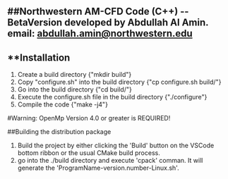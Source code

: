##Northwestern AM-CFD Code (C++) --BetaVersion
developed by Abdullah Al Amin. email: abdullah.amin@northwestern.edu
---
**Installation 
---
1. Create a build directory {"mkdir build"}
2. Copy "configure.sh" into the build directory {"cp configure.sh build/"}
3. Go into the build directory {"cd build/"}
4. Execute the configure.sh file in the build directory {"./configure"}
5. Compile the code {"make -j4"}

#Warning: OpenMp Version 4.0 or greater is REQUIRED!

##Building the distribution package
1. Build the project by either clicking the 'Build' button on the VSCode bottom ribbon or the usual CMake build process.
2. go into the ./build directory and execute 'cpack' comman. It will generate the 'ProgramName-version.number-Linux.sh'. 